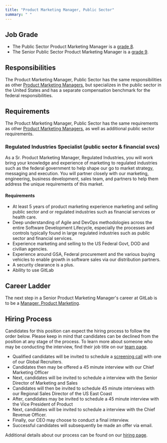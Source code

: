 ```yaml
---
title: "Product Marketing Manager, Public Sector"
summary: " "
---
```


## Job Grade

- The Public Sector Product Marketing Manager is a [grade 8](/handbook/total-rewards/compensation/compensation-calculator/#gitlab-job-grades).
- The Senior Public Sector Product Marketing Manager is a [grade 9](/handbook/total-rewards/compensation/compensation-calculator/#gitlab-job-grades).

## Responsibilities

The Product Marketing Manager, Public Sector has the same responsibilities as other [Product Marketing Managers](/job-families/marketing/product-marketing-manager/), but specializes in the public sector in the United States and has a separate compensation benchmark for the federal responsibilities.

## Requirements

The Product Marketing Manager, Public Sector has the same requirements as other [Product Marketing Managers](/job-families/marketing/product-marketing-manager/), as well as additional public sector requirements.

### Regulated Industries Specialist (public sector & financial svcs)

As a Sr. Product Marketing Manager, Regulated Industries, you will work bring your knowledge and experience of marketing to regulated industries such as the federal government to help shape our go to market strategy, messaging and execution.  You will partner closely with our marketing, engineering, business development, sales team, and partners to help them address the unique requirements of this market.

#### Requirements

- At least 5 years of product marketing experience marketing and selling public sector and or regulated industries such as financial services or health care.
- Deep understanding of Agile and DevOps methodologies across the entire Software Development Lifecycle, especially the processes and controls typically found in large regulated industries such as public sector and financial services.
- Experience marketing and selling to the US Federal Govt, DOD and civilian agencies.
- Experience around GSA, Federal procurement and the various buying vehicles to enable growth in software sales via our distribution partners.
- A security clearance is a plus.
- Ability to use GitLab

## Career Ladder

The next step in a Senior Product Marketing Manager's career at GitLab is to be a [Manager, Product Marketing](/job-families/marketing/product-marketing-management/).

## Hiring Process

Candidates for this position can expect the hiring process to follow the order below. Please keep in mind that candidates can be declined from the position at any stage of the process. To learn more about someone who may be conducting the interview, find their job title on our [team page](/handbook/company/team/).

- Qualified candidates will be invited to schedule a [screening call](/handbook/hiring/interviewing/#screening-call) with one of our Global Recruiters.
- Candidates then may be offered a 45 minute interview with our Chief Marketing Officer
- Next, candidates will be invited to schedule a interview with the Senior Director of Marketing and Sales
- Candidates will then be invited to schedule 45 minute interviews with our Regional Sales Director of the US East Coast
- After, candidates may be invited to schedule a 45 minute interview with the Vice President of Product
- Next, candidates will be invited to schedule a interview with the Chief Revenue Officer.
- Finally, our CEO may choose to conduct a final interview.
- Successful candidates will subsequently be made an offer via email.

Additional details about our process can be found on our [hiring page](/handbook/hiring/).
